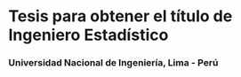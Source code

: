 # Tesis para obtener el título de Ingeniero Estadístico
### Universidad Nacional de Ingeniería, Lima - Perú
